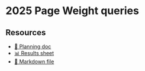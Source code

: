 # 2025 Page Weight queries
<!--
  This directory contains all of the 2025 Page Weight chapter queries.

  Each query should have a corresponding `metric_name.sql` file.
  Note that readers are linked to this directory, so try to make the SQL file names descriptive for easy browsing.

  Analysts: if helpful, you can use this README to give additional info about the queries.
-->

## Resources

- [📄 Planning doc][~google-doc]
- [📊 Results sheet][~google-sheets]
- [📝 Markdown file][~chapter-markdown]

[~google-doc]: https://docs.google.com/document/d/1vX9E50YIj3E_Ld9s9RrTVuz3pIDVxkwq5jbq7cUjMss
[~google-sheets]: https://docs.google.com/spreadsheets/d/1xGs0oBVuONgj7uI0jPx-07ww94hWMmo6LrI8vdOOL5w
[~chapter-markdown]: https://github.com/HTTPArchive/almanac.httparchive.org/tree/main/src/content/en/2025/page-weight.md
